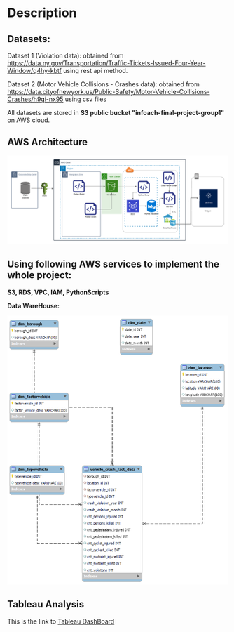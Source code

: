 # Description

## Datasets:

Dataset 1 (Violation data): obtained from https://data.ny.gov/Transportation/Traffic-Tickets-Issued-Four-Year-Window/q4hy-kbtf using rest api method.

Dataset 2 (Motor Vehicle Collisions - Crashes data): obtained from https://data.cityofnewyork.us/Public-Safety/Motor-Vehicle-Collisions-Crashes/h9gi-nx95 using csv files

All datasets are stored in **S3 public bucket "infoach-final-project-group1"** on AWS cloud.

## AWS Architecture
![Architecture](https://github.com/Jatin6004/Data-Warehousing/blob/main/Documents/AWS%20Architechture%20work%20flow.png)

## Using following AWS services to implement the whole project:
**S3, RDS, VPC, IAM, PythonScripts**


**Data WareHouse:**

![Data WareHouse](https://github.com/Jatin6004/Data-Warehousing/blob/main/Documents/OLAP_REVERSE%20ENGINEERING%20DIAGRAM.png)

## Tableau Analysis
This is the link to [Tableau DashBoard](https://github.com/Jatin6004/Group1_Final_Project/blob/main/Documents/FinalProject%20Tableau%20Report.pdf)
